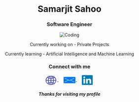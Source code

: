 <h1 align="center">Samarjit Sahoo</h1>
<h3 align="center">Software Engineer</h3>
<p align="center">
  <img alt="Coding" width="250" height="auto" src="assets/code.gifcode.gif">
</p>
<p align="center">Currently working on - Private Projects</p>
<p align="center">Currently learning - Artificial Intelligence and Machine Learning</p>
<h3 align="center">Connect with me</h3>
<p align="center">
   <a href="https://samarjit.vercel.app" target="_blank">
    <img align="center" src="assets/web.png" alt="website" height="35" width="40" />
  </a>
  &nbsp;&nbsp;&nbsp;
  <a href="mailto:samarjit9203@gmail.com" target="_blank">
    <img align="center" src="assets/mail.png" alt="mail" height="30" width="40" />
  </a>
  &nbsp;&nbsp;&nbsp;
  <a href="https://linkedin.com/in/samarjit-sahoo/" target="_blank">
    <img align="center" src="assets/linkedin.png" alt="linkedin" height="32" width="40" />
  </a>
</p>
<h5 align="center">Thanks for visiting my profile</h5>
